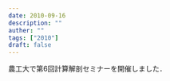 ```yaml
---
date: 2010-09-16
description: ""
auther: ""
tags: ["2010"]
draft: false
---
```

農工大で第6回計算解剖セミナーを開催しました．

